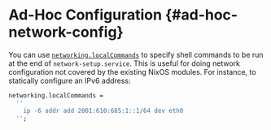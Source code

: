 # Ad-Hoc Configuration {#ad-hoc-network-config}

You can use [`networking.localCommands`](options.html#opt-networking.localCommands) to
specify shell commands to be run at the end of `network-setup.service`. This
is useful for doing network configuration not covered by the existing NixOS
modules. For instance, to statically configure an IPv6 address:

```nix
networking.localCommands =
  ''
    ip -6 addr add 2001:610:685:1::1/64 dev eth0
  '';
```

